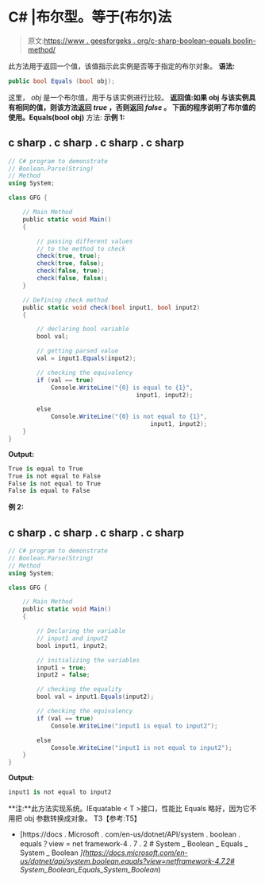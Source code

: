 # C# |布尔型。等于(布尔)法

> 原文:[https://www . geesforgeks . org/c-sharp-boolean-equals boolin-method/](https://www.geeksforgeeks.org/c-sharp-boolean-equalsboolean-method/)

此方法用于返回一个值，该值指示此实例是否等于指定的布尔对象。
**语法:**

```cs
public bool Equals (bool obj);
```

这里， *obj* 是一个布尔值，用于与该实例进行比较。
**返回值:**如果 obj 与该实例具有相同的值，则该方法返回 *true* ，否则返回 *false* 。
下面的程序说明了**布尔值的使用。Equals(bool obj)** 方法:
**示例 1:**

## c sharp . c sharp . c sharp . c sharp

```cs
// C# program to demonstrate
// Boolean.Parse(String)
// Method
using System;

class GFG {

    // Main Method
    public static void Main()
    {

        // passing different values
        // to the method to check
        check(true, true);
        check(true, false);
        check(false, true);
        check(false, false);
    }

    // Defining check method
    public static void check(bool input1, bool input2)
    {

        // declaring bool variable
        bool val;

        // getting parsed value
        val = input1.Equals(input2);

        // checking the equivalency
        if (val == true)
            Console.WriteLine("{0} is equal to {1}",
                                    input1, input2);

        else
            Console.WriteLine("{0} is not equal to {1}",
                                        input1, input2);
    }
}
```

**Output:** 

```cs
True is equal to True
True is not equal to False
False is not equal to True
False is equal to False
```

**例 2:**

## c sharp . c sharp . c sharp . c sharp

```cs
// C# program to demonstrate
// Boolean.Parse(String)
// Method
using System;

class GFG {

    // Main Method
    public static void Main()
    {

        // Declaring the variable
        // input1 and input2
        bool input1, input2;

        // initializing the variables
        input1 = true;
        input2 = false;

        // checking the equality
        bool val = input1.Equals(input2);

        // checking the equivalency
        if (val == true)
            Console.WriteLine("input1 is equal to input2");

        else
            Console.WriteLine("input1 is not equal to input2");
    }
}
```

**Output:** 

```cs
input1 is not equal to input2
```

**注:**此方法实现系统。IEquatable < T >接口，性能比 Equals 略好，因为它不用把 obj 参数转换成对象。
T3【参考:T5】

*   [https://docs . Microsoft . com/en-us/dotnet/API/system . boolean . equals？view = net framework-4 . 7 . 2 # System _ Boolean _ Equals _ System _ Boolean _](https://docs.microsoft.com/en-us/dotnet/api/system.boolean.equals?view=netframework-4.7.2# System_Boolean_Equals_System_Boolean_)